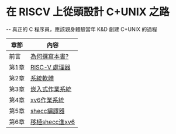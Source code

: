 # 在 RISCV 上從頭設計 C+UNIX 之路

-- 真正的 C 程序員，應該親身體驗當年 K&D 創建 C+UNIX 的過程

章節        | 內容
------------|-------------------------------
前言        | [為何撰寫本書?](./00-preface/)
第1章       | [RISC-V 處理器](./01-riscv/)
第2章       | [系統軟體](./02-sp/)
第3章       | [嵌入式作業系統](./03-mini-riscv-os/)
第4章       | [xv6作業系統](./04-xv6os/)
第5章       | [shecc編譯器](./05-shecc/)
第6章       | [移植shecc進xv6](./06-xv6cc/)
